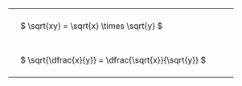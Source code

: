 ---
---

<style type="text/css">
#T_a5b3b th.col_heading {
  text-align: left;
  font-size: 1em;
}
#T_a5b3b td {
  text-align: left;
  font-size: 1em;
  padding: 1.5em;
}
#T_a5b3b_row0_col0, #T_a5b3b_row1_col0 {
  width: 400px;
  white-space: pre-wrap;
}
</style>
<table id="T_a5b3b">
  <thead>
  </thead>
  <tbody>
    <tr>
      <td id="T_a5b3b_row0_col0" class="data row0 col0" >$ \sqrt{xy} = \sqrt{x} \times \sqrt{y} $</td>
    </tr>
    <tr>
      <td id="T_a5b3b_row1_col0" class="data row1 col0" >$ \sqrt{\dfrac{x}{y}} = \dfrac{\sqrt{x}}{\sqrt{y}} $</td>
    </tr>
  </tbody>
</table>

